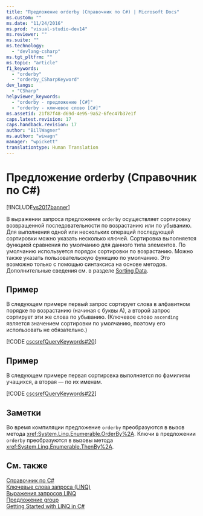 ```yaml
---
title: "Предложение orderby (Справочник по C#) | Microsoft Docs"
ms.custom: ""
ms.date: "11/24/2016"
ms.prod: "visual-studio-dev14"
ms.reviewer: ""
ms.suite: ""
ms.technology: 
  - "devlang-csharp"
ms.tgt_pltfrm: ""
ms.topic: "article"
f1_keywords: 
  - "orderby"
  - "orderby_CSharpKeyword"
dev_langs: 
  - "CSharp"
helpviewer_keywords: 
  - "orderby - предложение [C#]"
  - "orderby - ключевое слово [C#]"
ms.assetid: 21f87f48-d69d-4e95-9a52-6fec47b37e1f
caps.latest.revision: 17
caps.handback.revision: 17
author: "BillWagner"
ms.author: "wiwagn"
manager: "wpickett"
translationtype: Human Translation
---
```

# Предложение orderby (Справочник по C#)
[!INCLUDE[vs2017banner](../../../csharp/includes/vs2017banner.md)]

В выражении запроса предложение `orderby` осуществляет сортировку возвращенной последовательности по возрастанию или по убыванию.  Для выполнения одной или нескольких операций последующей сортировки можно указать несколько ключей.  Сортировка выполняется функцией сравнения по умолчанию для данного типа элементов.  По умолчанию используется порядок сортировки по возрастанию.  Можно также указать пользовательскую функцию по умолчанию.  Это возможно только с помощью синтаксиса на основе методов.  Дополнительные сведения см. в разделе [Sorting Data](../../../visual-basic/programming-guide/concepts/linq/sorting-data.md).  
  
## Пример  
 В следующем примере первый запрос сортирует слова в алфавитном порядке по возрастанию \(начиная с буквы А\), а второй запрос сортирует эти же слова по убыванию.  \(Ключевое слово `ascending` является значением сортировки по умолчанию, поэтому его использовать не обязательно.\)  
  
 [!CODE [cscsrefQueryKeywords#20](../CodeSnippet/VS_Snippets_VBCSharp/CsCsrefQueryKeywords#20)]  
  
## Пример  
 В следующем примере первая сортировка выполняется по фамилиям учащихся, а вторая — по их именам.  
  
 [!CODE [cscsrefQueryKeywords#22](../CodeSnippet/VS_Snippets_VBCSharp/CsCsrefQueryKeywords#22)]  
  
## Заметки  
 Во время компиляции предложение `orderby` преобразуются в вызов метода <xref:System.Linq.Enumerable.OrderBy%2A>.  Ключи в предложении `orderby` преобразуются в вызовы метода <xref:System.Linq.Enumerable.ThenBy%2A>.  
  
## См. также  
 [Справочник по C\#](../../../csharp/language-reference/index.md)   
 [Ключевые слова запроса \(LINQ\)](../../../csharp/language-reference/keywords/query-keywords.md)   
 [Выражения запросов LINQ](../../../csharp/programming-guide/linq-query-expressions/index.md)   
 [Предложение group](../../../csharp/language-reference/keywords/group-clause.md)   
 [Getting Started with LINQ in C\#](../../../csharp/programming-guide/concepts/linq/getting-started-with-linq.md)